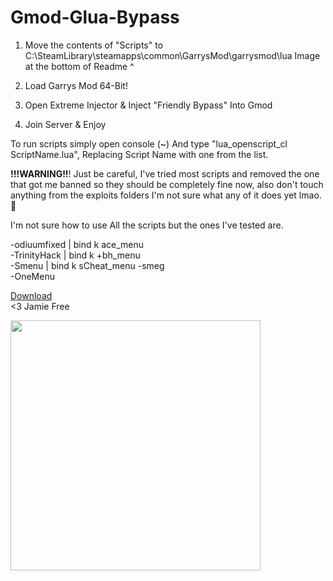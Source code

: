 # Gmod-Glua-Bypass
 
 1. Move the contents of "Scripts" to C:\SteamLibrary\steamapps\common\GarrysMod\garrysmod\lua
 Image at the bottom of Readme ^

2. Load Garrys Mod 64-Bit!
3. Open Extreme Injector & Inject "Friendly Bypass" Into Gmod
4. Join Server & Enjoy


To run scripts simply open console (~) And type "lua_openscript_cl ScriptName.lua", Replacing Script Name with one from the list.
   
**!!!WARNING!!**! Just be careful, I've tried most scripts and removed the one that got me banned so they should be completely fine now, also don't touch anything from the exploits folders I'm not sure what any of it does yet lmao. 🤡


I'm not sure how to use All the scripts but the ones I've tested are.

-odiuumfixed  | bind k ace_menu  
-TrinityHack | bind k +bh_menu  
-Smenu  | bind k sCheat_menu
-smeg  
-OneMenu

[Download](https://github.com/Happy-Feet42/Gmod-Glua-Bypass/archive/main.zip)  
<3 Jamie Free

<img src="https://i.imgur.com/tw6dlcZ.png" width="400">
